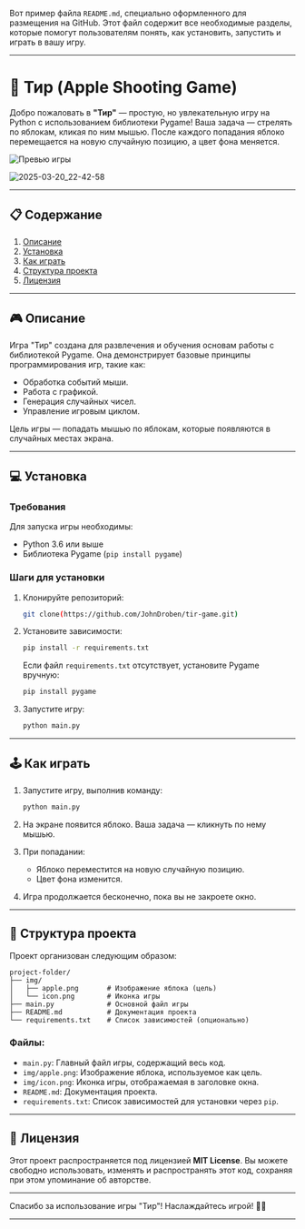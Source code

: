 Вот пример файла `README.md`, специально оформленного для размещения на GitHub. Этот файл содержит все необходимые разделы, которые помогут пользователям понять, как установить, запустить и играть в вашу игру.

---

# 🎯 Тир (Apple Shooting Game)

Добро пожаловать в **"Тир"** — простую, но увлекательную игру на Python с использованием библиотеки Pygame! Ваша задача — стрелять по яблокам, кликая по ним мышью. После каждого попадания яблоко перемещается на новую случайную позицию, а цвет фона меняется. 

![Превью игры](preview.png)  

![2025-03-20_22-42-58](https://github.com/user-attachments/assets/9617f617-74e2-4691-a7eb-d3c20c0fce96)

---

## 📋 Содержание
1. [Описание](#описание)
2. [Установка](#установка)
3. [Как играть](#как-играть)
4. [Структура проекта](#структура-проекта)
5. [Лицензия](#лицензия)

---

## 🎮 Описание

Игра "Тир" создана для развлечения и обучения основам работы с библиотекой Pygame. Она демонстрирует базовые принципы программирования игр, такие как:
- Обработка событий мыши.
- Работа с графикой.
- Генерация случайных чисел.
- Управление игровым циклом.

Цель игры — попадать мышью по яблокам, которые появляются в случайных местах экрана.

---

## 💻 Установка

### Требования
Для запуска игры необходимы:
- Python 3.6 или выше
- Библиотека Pygame (`pip install pygame`)

### Шаги для установки
1. Клонируйте репозиторий:
   ```bash
   git clone(https://github.com/JohnDroben/tir-game.git)
   
   ```

2. Установите зависимости:
   ```bash
   pip install -r requirements.txt
   ```
   Если файл `requirements.txt` отсутствует, установите Pygame вручную:
   ```bash
   pip install pygame
   ```

3. Запустите игру:
   ```bash
   python main.py
   ```

---

## 🕹️ Как играть

1. Запустите игру, выполнив команду:
   ```bash
   python main.py
   ```

2. На экране появится яблоко. Ваша задача — кликнуть по нему мышью.

3. При попадании:
   - Яблоко переместится на новую случайную позицию.
   - Цвет фона изменится.

4. Игра продолжается бесконечно, пока вы не закроете окно.

---

## 📂 Структура проекта

Проект организован следующим образом:

```
project-folder/
├── img/
│   ├── apple.png       # Изображение яблока (цель)
│   └── icon.png        # Иконка игры
├── main.py             # Основной файл игры
├── README.md           # Документация проекта
└── requirements.txt    # Список зависимостей (опционально)
```

### Файлы:
- `main.py`: Главный файл игры, содержащий весь код.
- `img/apple.png`: Изображение яблока, используемое как цель.
- `img/icon.png`: Иконка игры, отображаемая в заголовке окна.
- `README.md`: Документация проекта.
- `requirements.txt`: Список зависимостей для установки через `pip`.

---

## 📜 Лицензия

Этот проект распространяется под лицензией **MIT License**. Вы можете свободно использовать, изменять и распространять этот код, сохраняя при этом упоминание об авторстве.

---


Спасибо за использование игры "Тир"! Наслаждайтесь игрой! 🎯🍎

---
